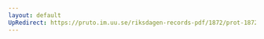 ```yaml
---
layout: default
UpRedirect: https://pruto.im.uu.se/riksdagen-records-pdf/1872/prot-1872--fk--424/prot-1872--fk--424_048.pdf
---
```

